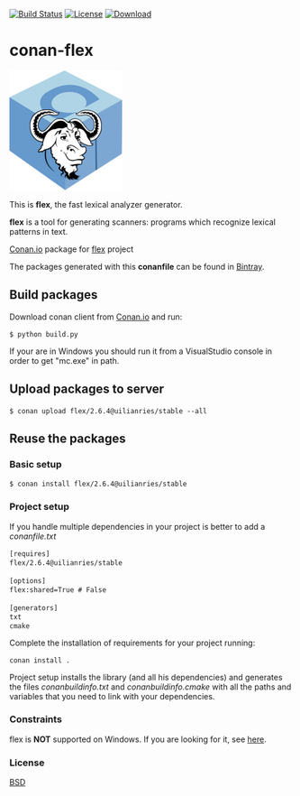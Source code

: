 [![Build Status](https://travis-ci.org/uilianries/conan-flex.svg?branch=release/2.6.4)](https://travis-ci.org/uilianries/conan-flex)
[![License](https://img.shields.io/badge/License-BSD%202--Clause-orange.svg)](https://opensource.org/licenses/BSD-2-Clause)
[![Download](https://api.bintray.com/packages/uilianries/conan/flex%3Auilianries/images/download.svg?version=2.6.4%3Astable)](https://bintray.com/uilianries/conan/flex%3Auilianries/2.6.4%3Astable/link)


# conan-flex

![Conan flex](conan-flex.png)

This is **flex**, the fast lexical analyzer generator.

**flex** is a tool for generating scanners: programs which recognize lexical patterns in text.

[Conan.io](https://conan.io) package for [flex](https://github.com/westes/flex) project

The packages generated with this **conanfile** can be found in [Bintray](https://bintray.com/uilianries/conan/flex%3Auilianries).

## Build packages

Download conan client from [Conan.io](https://conan.io) and run:

    $ python build.py

If your are in Windows you should run it from a VisualStudio console in order to get "mc.exe" in path.

## Upload packages to server

    $ conan upload flex/2.6.4@uilianries/stable --all

## Reuse the packages

### Basic setup

    $ conan install flex/2.6.4@uilianries/stable

### Project setup

If you handle multiple dependencies in your project is better to add a *conanfile.txt*

    [requires]
    flex/2.6.4@uilianries/stable

    [options]
    flex:shared=True # False

    [generators]
    txt
    cmake

Complete the installation of requirements for your project running:</small></span>

    conan install .

Project setup installs the library (and all his dependencies) and generates the files *conanbuildinfo.txt* and *conanbuildinfo.cmake* with all the paths and variables that you need to link with your dependencies.

### Constraints

flex is **NOT** supported on Windows. If you are looking for it, see [here](https://sourceforge.net/projects/winflexbison/).

### License
[BSD](LICENSE)
